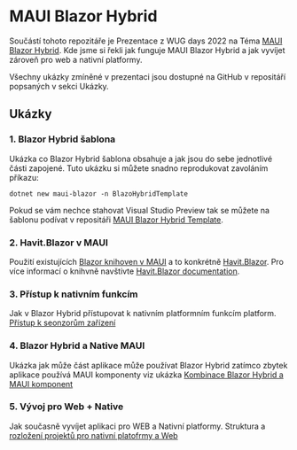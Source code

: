 # MAUI Blazor Hybrid
Součástí tohoto repozitáře je Prezentace z WUG days 2022 na Téma [MAUI Blazor Hybrid](https://github.com/MichaelMelena/WUG-Days-2022/blob/main/Blazor%20Hybrid.pdf). Kde jsme si řekli jak funguje MAUI Blazor Hybrid a jak vyvíjet zároveň pro web a nativní platformy. 


Všechny ukázky zmíněné v prezentaci jsou dostupné na GitHub v repositáří popsaných v sekci Ukázky.

## Ukázky

### 1. Blazor Hybrid šablona
Ukázka co Blazor Hybrid šablona obsahuje a jak jsou do sebe jednotlivé části zapojené.
Tuto ukázku si můžete snadno reprodukovat zavoláním příkazu:

`dotnet new maui-blazor -n BlazoHybridTemplate`

Pokud se vám nechce stahovat Visual Studio Preview tak se můžete na šablonu podívat v repositáři [MAUI Blazor Hybrid Template](https://github.com/MichaelMelena/WUG-BlazorHybrid-Template).

### 2. Havit.Blazor v MAUI
Použití existujících
[Blazor knihoven v MAUI](https://github.com/MichaelMelena/MAUI-Havit-Blazor-demo-WUG-days-2022)
a to konkrétně [Havit.Blazor](https://github.com/havit/Havit.Blazor). Pro více informací o knihvně navštivte [Havit.Blazor documentation](https://havit.blazor.eu/).

### 3. Přístup k nativním funkcím
Jak v Blazor Hybrid přístupovat k nativním platformním funkcím platform. [Přístup k seonzorům zařízení](https://github.com/MichaelMelena/Blazor-Hybrid-Sensors-Demo-WUG)

### 4. Blazor Hybrid a Native MAUI
Ukázka jak může část aplikace může používat Blazor Hybrid zatímco zbytek aplikace používá MAUI komponenty viz ukázka
[Kombinace Blazor Hybrid a MAUI komponent](https://github.com/MichaelMelena/Blazor-Hybrid-SplitView-Demo-WUG)

### 5. Vývoj pro Web + Native
Jak současně vyvíjet aplikaci pro WEB a Nativní platformy. Struktura a
[rozložení projektů pro nativní platofrmy a Web](https://github.com/MichaelMelena/Blazor-Hybrid-Platform-Specific-Implementation-WUG-Days)
